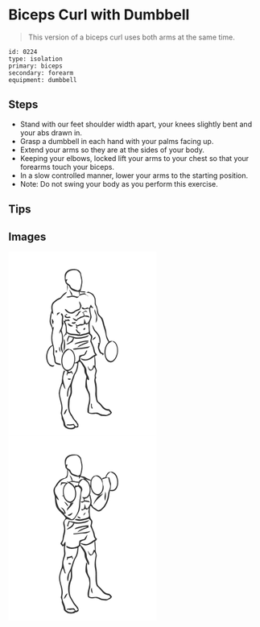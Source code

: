 # Biceps Curl with Dumbbell
> This version of a biceps curl uses both arms at the same time.

``` 
id: 0224 
type: isolation 
primary: biceps 
secondary: forearm 
equipment: dumbbell 
``` 

## Steps

 - Stand with our feet shoulder width apart, your knees slightly bent and your abs drawn in.
 - Grasp a dumbbell in each hand with your palms facing up.
 - Extend your arms so they are at the sides of your body.
 - Keeping your elbows, locked lift your arms to your chest so that your forearms touch your biceps.
 - In a slow controlled manner, lower your arms to the starting position.
 - Note: Do not swing your body as you perform this exercise.

## Tips


## Images

<svg width="221pt" height="275pt" viewBox="0 0 221 275" xmlns="http://www.w3.org/2000/svg">
  <g fill="#FFF">
    <path d="M0 0h221v275H0V0m83.84 37.02c.26 4.32-.04 9.31 3.68 12.35-.23 3.53.23 7.1-.39 10.61-4.23 1.48-7.01 5.11-9.72 8.45-4.47 1.31-8.1 4.36-11.39 7.54-2.42 3.49-2.48 8.07-1.56 12.08-2 4.7-2.63 9.81-3.07 14.86-.6 5.75 5.05 10.25 3.64 16.03-1.46 6.65-1.78 13.77.43 20.3-5.41 2.1-7.62 8.02-8.8 13.25-1.22 5.98.07 12.99 4.55 17.37 1.89 1.7 6.77 2.95 7.18-.59-3.56 1.15-7.39-.75-8.73-4.21-3.7-8.38-1.52-19.42 6.16-24.85 1.33 4.17.56 8.47.63 12.73 1.34 3.74 1.86 7.64 2.24 11.57 1.17 4.24 6.4 4.16 9.9 4.79-.82-4.06-6.51-1.74-8.13-4.97-.54-3.08-.32-6.31-1.64-9.21-1.35-2.83-.31-5.98-.52-8.95-.35-5.51-2.89-10.66-2.87-16.22-.43-6.11 1.53-11.99 2.32-17.98-.44.4-1.31 1.18-1.75 1.58-.9-4.22-3.77-8.12-2.85-12.59.66-3.28.72-6.66 1.73-9.85.54.64 1.61 1.94 2.15 2.59-.48-4.98-2.51-10.25-.45-15.12 2.36-3.35 5.88-5.84 9.62-7.48 2.53-.95 3.68-3.58 5.56-5.33 1.6-1.73 3.86-2.87 5.11-4.91 1.15-3.67 2.11-7.6 1.22-11.45.58.49 1.74 1.46 2.32 1.95 1.69 6.14 8.66 8.66 14.47 8.37-.13 1.48.21 2.84 1.03 4.07l-.68 2.13c-2.97 3.06-6.82-1.17-10.45-.05 1.31-3.42-1.84-5.85-3.49-8.43-.2-.13-.61-.4-.81-.54 1.53 2.85 2.33 6.02 3.89 8.85-2.6.55-5.21 1.12-7.82 1.65 1.29 2.04 3.73.61 5.55.42 3.32-.99 6.83-.15 9.87 1.31 1.82-.44 3.04-1.75 3.75-3.44 2.77-.84 5.53-2.12 8.5-1.83 2.06.38 3.41 2.42 5.47 2.67-2.15-1.13-4.34-2.32-5.67-4.45-2.74-.16-5.29.86-7.77 1.87-.04-1.42-.09-2.83-.15-4.24 2.92 1.02 5.99 1.75 9.07 1-1.51-2.7-5.53-.37-7.74-2.26 1.51-3.65 1.89-7.61 2.59-11.47.86-5.15-1.4-10.07-2.06-15.1-2.19-5.81-9.58-6.61-14.87-5.52-5.14.63-9.72 5.31-9.25 10.65m32.29 24.37c4.75-.6 9.7 2.65 11.46 7.06 1.71 3.12.82 6.74 1.19 10.1 1.5 3.33 3.48 6.67 3.28 10.47-.37 3.22 1.47 6.07 3.71 8.2 2.74 2.56 3.83 6.28 4.63 9.83 1.32 5.69 3.89 11.06 4.53 16.91.61 3.59 1.61 7.4 3.93 10.27l.39.59c-6.75 6.08-7.79 16.98-4.1 24.98 1.58 3.91 6.39 6.91 10.4 4.53 5.02-3.36 7.37-9.61 7.65-15.46.24-4.86-.52-10.31-4.13-13.88-2.38-2.28-5.96-2.24-8.86-1.23-1.5-3.88-4.08-7.41-4.14-11.72-.06-5.92-2.96-11.2-3.95-16.94-.45-2.09-1.15-4.14-2.22-6-1.59-2.69-4.94-4.1-5.79-7.26-.9-3.98-1.07-8.19-3.06-11.84-1.34-2.1-.84-4.63-.98-6.97.07-3.72-1.82-7.17-4.14-9.95-2.12-1.61-4.66-2.55-7.13-3.46-.89.59-1.77 1.19-2.67 1.77m-10.82 12.63c-.11 2.46 1.26 4.62 1.63 6.99-.24 1.36-.69 2.66-1.04 4-2.48 1.18-5.34 1.67-7.43 3.57-2.18 1.88-5.61 2.76-8.22 1.21-2.17-1.1-3.51-3.35-5.71-4.38-.07.36-.23 1.07-.31 1.43 2.88 4.55 9.65 7.74 14.35 3.84 1.88-2.26 4.84-2.52 7.31-3.75 1.53-1.66 2.19-3.88 3.11-5.9-.98-2.45-1.62-5.21-3.69-7.01m15.39 9.83l-2.5.36.7-1.05c-1.68.53-3.36 1.05-5.04 1.58-1.53-.59-2.99-1.5-4.66-1.59-.64 1.84 1.58 2.25 2.81 2.83 2.79.29 5.48-1 8.28-1.03-.22 4.51 2.2 8.65 1.68 13.15-.23 3.15-2.23 5.77-3.69 8.46-.96.1-1.92.21-2.87.32-.37-2.5-1.41-4.78-2.63-6.97.18 2.74.35 5.59-.94 8.12-2.97-.02-6.2-.38-8.53 1.87-1.05-.56-2.09-1.12-3.14-1.67l.24 1.94.66-1c.06 1.22.11 2.44.16 3.66l-1.25-.27c1 .89 2.02 1.76 3.05 2.62-.14-1.36-.31-2.72-.5-4.07 1.34.18 2.57-.14 3.68-.94 2.22-.08 4.56-.02 6.42-1.44 1.33-1.41 2.94-.37 4.41.16.51-.49 1.53-1.47 2.05-1.96-.04 4.29.76 8.53.83 12.82-4.16 2.55-9.13 2.67-13.67 4.18.26-.69.77-2.06 1.02-2.75-2.76-.99-4.58-3.32-5.84-5.87-.23.28-.7.84-.93 1.12.78 2.66 3.08 6.15 6.24 5.58-.71.53-1.41 1.07-2.11 1.6-5.63-2.08-12.38.17-17.21-4.01-.88-4.84.06-10.22-2.92-14.57.49-.53.99-1.04 1.49-1.56 1.95-.1 3.92-.12 5.87.07-.99-1.05-1.69-3.48-3.51-2.22-1.36.9-2.81.09-4.16-.33l.55 2.27-3.12-.32c1.02 3.15 3.33 5.81 3.76 9.15-.01 2.65.09 5.31.29 7.96-.45 2.64-2.51 4.66-3.74 6.96 2.33-.32 2.42-3.7 5.1-3.55-.21-.59-.63-1.77-.84-2.37 2.8 1.52 5.53 3.57 8.89 3.4 4.98-.1 9.93 2.22 14.86.72 3.24-.8 6.62-1.19 9.65-2.7 1.17 1.85 3.99 2.91 3.42 5.5-.04 2.03-.93 3.92-1.07 5.94 1.74 4.44 4.27 8.67 4.79 13.5.09 2.32 1.33 4.28 2.64 6.11-4.34 1.25-6.95 5.54-11.42 6.54-3.47 1.43-7.06-.18-10.4-1.16.22.38.66 1.14.88 1.53 6.25 4.55 14.52.25 19.58-4.21.13 4.56.42 9.11.53 13.67-.49-.11-1.46-.34-1.95-.46-.48 2.32-.93 4.84-2.79 6.5-2.6.33-4.43-2.3-4.72-4.62l-.86.04c.68 2.14 1.16 4.8 3.3 5.98 3.23.63 5.27-2.61 6.17-5.23.91 1.58 2.25 3.1 2.26 5.01.01 3.11-1.87 5.98-1.29 9.12.39 2.65-1.21 5.19-.51 7.84 1.14 5.22 1.83 10.56 1.33 15.9-.62 4.68 1.05 9.19 2.08 13.68 2.04 2.49 4.97 4.18 6.7 6.97 2.51 3.85 6.76 6.81 11.52 6.58.83 1.06 1.61 2.16 2.38 3.27-2.06 1.09-4 2.48-6.27 3.12-3.45-.68-7.21-.25-10.28-2.24-4.83-3.1-10.56.72-15.56-1.69-.17-4.64-.08-9.37 1.52-13.79.63-4.21.4-8.54-.03-12.77-.32-3.03-2.3-5.49-3.29-8.29-1.01-4.99-1.85-10.1-1.1-15.19.38.51 1.16 1.55 1.55 2.07.35-.16 1.07-.48 1.42-.64.53-4.77-3.97-8.23-3.71-13 .31-4.49-2.89-7.9-5.08-11.47-1.51-2.54-5.27-4.17-4.31-7.65-.48-2.25 1.99-2.79 3.42-3.75 4.49.65 5.38-4.2 7.06-7.19-.23-.25-.69-.76-.93-1.01-1.25 2.02-2.48 4.05-3.68 6.1-2.44.36-4.78 1.15-7.1 1.95-.66 2.21-.65 4.53-1 6.8-1.33 2.13-4.01 2.79-5.99 4.16 1.38-6.27.91-13.58-3.46-18.61-1.54-1.85-4.16-1.8-6.25-2.59-1.65.62-3.39 1.23-4.55 2.64-5.27 5.57-6.59 13.86-5.15 21.18.9 4.15 3.37 8.25 7.59 9.67.54.62 1.09 1.24 1.63 1.87l-1.27-.45c-.23 1.75-1.12 3.71-.09 5.39.24-.79.73-2.37.97-3.16 1.89-.49 3.76-1.03 5.66-1.51.67 1.11 1.5 2.08 2.49 2.9-.56-2-1.08-4.19-2.74-5.59-1.02 1.28-2.3 1.77-3.83 1.46-.21-.3-.62-.91-.83-1.22 5.52-1.01 8.4-6.49 9.8-11.41 1.01-.05 3.04-.13 4.05-.17-.7 5.37-1.52 11.01-4.75 15.53-3.33 6.41-4.16 13.93-8.13 20.07-2.03 3.64-2.51 7.87-2.65 11.96-.15 1.13.26 2.01 1.25 2.65.84-5.15.26-10.76 3.65-15.17.13 2.81.54 5.62.32 8.44-.36 3.61-2.42 6.71-3.32 10.17-1.16 8.8-.98 18.75 5.04 25.87 2.09 5.06 6.92 8.28 8.94 13.36-1.84 3.14-4.89.06-5.39-2.42-2.05.06-4.04.54-6.06.77-1.92-.05-4.39-1.04-5.36 1.33 3.46.37 6.98.58 10.39-.39.52.79 1.04 1.59 1.55 2.39-4.03 3.37-11.11 2.32-13.39-2.56-.72-6.03-4.07-11.29-5.13-17.25.21-3.36 1.36-6.68.72-10.06-.44-5.5-2.46-10.67-3.47-16.05-1.24-6.28 1.25-12.38 3.44-18.13 2.17 2.33 1.72 6.28 4.54 8.03-.77-4.21-2.47-8.2-3-12.47-1.59-4.99.78-10.06 2.42-14.72-.48-.15-1.42-.44-1.89-.58-2.17 5.67-2.61 11.71-3.07 17.7-1.71 5.31-3.91 10.56-4.55 16.15.51 6.29 2.81 12.27 3.84 18.48.52 3.86-.13 7.72-.82 11.51.94 2.52 1.54 5.09 1.34 7.81.96 2.71 2.85 5.15 2.73 8.16-.17 3.91 3.8 6.23 6.99 7.37 3.48.76 8.48 1.39 10.74-2.01 1.34-.1 2.79.06 4.02-.61 1.04-1.37.47-3.17.43-4.73-1.73-1.76-2.42-4.28-4.35-5.85-2.48-2.06-3.33-5.32-5.16-7.87-4.87-5.55-4.01-13.56-3.53-20.39.03-4.93 3.76-8.95 3.52-13.9.04-2.35-.13-4.69-.21-7.04-.41-6.42 2.8-12.29 4.43-18.3 4.08-5.31 5.24-12.1 5.4-18.64.76-.55 1.6-.86 2.51-.94 2.04 2.44 3.31 5.39 5.18 7.96 2.04 2.85.52 6.76 2.22 9.77.9 1.98 2.51 3.99 1.66 6.28-1.1 4.36-1.02 8.87-1.29 13.32 1.39 5.03 5.16 9.23 5.53 14.58 1.53 8.13-3.48 15.7-2.13 23.87 3.09 2.74 7.22 2.37 11.04 1.92 3.45-.58 6.16 1.84 9.16 3.02 2.42.08 4.83.43 7.25.49 3.31-1.14 7.38-1.92 8.87-5.53-1.15-1.81-2.51-3.48-4.14-4.87-7.95 1.04-10.64-8.12-16.6-11.34-3.08-8.34-.94-17.41-2.29-26.02-.62-2.5-1.39-4.98-1.32-7.59.24-.53.71-1.61.94-2.15-2.3-3.6 1.22-7.08.77-10.83-.16-2.42-2.28-4.34-1.88-6.85.36-4.7-.21-9.37-.84-14.02 1.03-.64 2.07-1.24 3.13-1.82-.74-1.55-1.69-2.98-2.87-4.22-.57-6.03-3.54-11.34-5.43-16.99.12-2.48 1.9-4.74 1.11-7.28-.3-1.67-2.06-2.5-2.94-3.85-.31-1.38-.31-2.81-.74-4.17-.22-3.62-.25-7.25-.13-10.88.19-3.48 2.86-6.38 2.82-9.88-.65-4.34-2.27-8.53-1.93-12.98 1.17-1.86 3.17.35 4.7.37-.68-2.22-3.24-3.16-3.63-5.55-1.07 1.51-1.62 3.29-2.32 4.99m10.32 13.08c-.1 3.12-.91 6.19-.82 9.32 4.77-6.35.53-14.2-1.92-20.59-.75 4.05 2.01 7.46 2.74 11.27m-21.44-6.37c.72.57 1.45 1.14 2.17 1.71.16.72.48 2.17.65 2.9-1.27 1.19-2.94 1.35-4.56 1.65-1.33 1.15-2.69 2.25-4.49 2.48-.62.77-1.24 1.55-1.85 2.33-1.88-.84-3.69-1.83-5.58-2.65.72 2.73 3.36 3.87 5.83 4.58 1.01-1.99 2.84-3.08 4.9-3.76 1.88-1.63 4.55-1.62 6.51-3.11 2.72.33 5.5.49 7.99 1.76-.79-3.6-5.15-3.36-7.97-2.84.58-1.87-.38-3.36-1.74-4.53.73-.45 2.19-1.33 2.92-1.77 1.25.38 2.5.76 3.76 1.15-.86-.84-1.72-1.68-2.57-2.53-2.49.02-3.41 3.02-5.97 2.63m-6 .97c-.89 2.23-2.88 3.57-4.48 5.24 1.74-.11 3.16-1.19 4.64-1.99 1.13-2.31 2.77-4.31 4.68-6.01-2.09-.29-4.03.83-4.84 2.76m-31.02.23c-.13 1.15-.24 2.31-.31 3.46 1.55-1.59 3.42-2.88 4.72-4.7-1.5.26-3.03.54-4.41 1.24m5.77.64c-.76 1.99 2.14 3.46 1.6 5.56-.59 3.66-.63 7.36-.39 11.06.28 4.89-4.24 8.59-3.65 13.5.42-.86 1.26-2.57 1.69-3.43 2.54 3.41 2.27 7.94 2.36 11.98.36 3.82-2.31 7.12-2.02 10.92.07 3.16 1.23 6.16 2.53 9l.91-.84c-.76-3.9-2.48-7.97-.99-11.93 2.58-6.91.77-14.36-1.2-21.15 1.58-3.23 1.38-7.15 3.2-10.16-2.81-3.53.5-7.94-1.06-11.83-.39-1.33-1.17-3.78-2.98-2.68m5.57 2.58l.16 2.66c2.73 1.91 5.96 1.6 8.96.57-.95-.64-1.83-2.11-3.12-1.23-1.96 1.01-4.59.18-4.86-2.21.66-.08 1.98-.25 2.64-.33-.2-.38-.58-1.16-.78-1.54-1 .69-2 1.38-3 2.08m-19.68 5.53c1.18 2.38-.07 6.06 2.34 7.6l.9-4.01c-.88-1.34-1.28-3.52-3.24-3.59m30.39 6.62c2.23.84 5.6.86 5.8-2.3-.85.21-2.54.62-3.39.82-1.5-.34-2.84-.41-2.41 1.48m1.43 3.43c-2.58-.97-4.99-2.31-7.22-3.93-1.04 3.59 4.82 6.66 7.22 3.93m28.47-1.41c.76 3.12 1.81 6.21 3.3 9.06 2.3 2.47 4.59 4.99 6.26 7.95 1.44 3.13 1.61 6.68 1.58 10.08-1.67-.35-2.98-.07-1.55 1.34-.35 2.28-1.31 4.66-.49 6.95 1.17 3.17 1.67 7.59 5.84 8.02.35.56 1.06 1.69 1.42 2.25.35-.7 1.06-2.12 1.42-2.82-1.44-.64-2.98-1.11-4.32-1.93-.92-2-1.65-4.09-2.78-5.98-.01-4.14 2.52-7.86 1.9-12.06.21-5.91-3.85-10.6-7.74-14.54-1.57-2.8-2.6-5.94-4.84-8.32m-11.96 5.27c-1.17.57-.95 3.65.65 2.27 1.91-.98 1.68-4.75-.65-2.27M102.97 128c-4.59.16-8.75-2.12-13.24-2.7-1.15 2.93-3.78 6.46-1.44 9.48.43-2.75 1.02-5.51 2.59-7.87 1.75.57 3.52 1.06 5.3 1.51-.52 5.44-6.38 6.92-9.98 9.85 2.77.77 5.04-1.52 7.37-2.61 2.56-1.17 3.75-3.86 3.94-6.53 6.4 1.82 13.1.5 19.26-1.56 1.67-.5 2.48-2.17 3.5-3.42-5.35 2.57-11.35 4.04-17.3 3.85m22.16 4.17c1.88-1.31 5.34-2.4 4.75-5.23-2.19 1.08-4.26 2.69-4.75 5.23m-42.71-1.39c.69 6.09-.13 12.16-.25 18.25 3.16-5.23 2.58-11.77 1.41-17.49l-1.16-.76m19.35 5.01c-1.42.3-2.56 1.19-3.35 2.39 5.34-.99 10.51-2.78 15.86-3.67 1.75-.42 4.95.86 5.2-1.9-6.03.03-11.99 1.33-17.71 3.18m6.54 2.71c-2.1 1.12-4.5 2.14-5.62 4.4 3.41-1.22 6.38-3.42 9.84-4.52 2.44-1.12 5.48-1.42 7.17-3.72-4.01.51-7.77 2.11-11.39 3.84m-12.1 6.22c.17.33.51.99.68 1.33 1.39.02 2.78-.02 4.17-.13 5.8-1.26 11.83-.73 17.6-2.28 1.26-.61 2.1-1.79 3.08-2.74-8.27 2.6-17.02 2.54-25.53 3.82m-18.7 5.34c-.18-2.83-.53-5.66-1.13-8.44-1.77 2.68-.46 6.01 1.13 8.44m-6.78-2.92c-.55 1.01-.62 2.79.44 3.49 2.01-.07 1.56-4.52-.44-3.49m-18.42 5.1c.4.66.4.66 0 0M88.78 189c-.59 2.81 3.68 2.77 4.27.49-1.42-.18-2.85-.35-4.27-.49m34.54 37.32c-.6 2.69-.49 5.45 1.07 7.81.33-.12.98-.35 1.3-.47-.54-1.18-1.07-2.37-1.6-3.56.15-1.34.84-2.99-.77-3.78m-40.85 16.4c2.48-.35 3.2-3.12 3.92-5.12.55-.91 1.1-1.83 1.63-2.76-3.59.55-4.49 4.96-5.55 7.88z"/>
    <path d="M87.71 31.66c3.45-3.98 9.28-4.65 14.19-3.81 1.92 1.13 3.61 2.73 4.73 4.67.78 2.47.9 5.1 1.62 7.59 1.5 4.57-.1 9.28-.93 13.81-.23 2.59-3.2 5.01-5.71 3.55-3.24-1.56-7.66-2.21-9.15-5.95-.8-3.19-4.75-3.51-6.1-6.37.57-1.33 1.12-2.67 1.65-4.01l-2.72.52c-.34-3.47.03-7.27 2.42-10zM147.73 138.84c1.74-2.48 4.54-3.78 7.05-5.3 2.4 1.48 4.87 3.23 5.83 6.01 2.49 6.45 1.74 14.27-2.27 19.95-1.66 2.18-4.34 4.43-7.27 3.53-4.08-1.56-6.05-6.02-6.31-10.13-.33-4.79.09-10.04 2.97-14.06zM80.6 166.83c-1.41-8.09 1.66-17.95 10-20.97 3.55 1.66 6.17 4.85 7.01 8.69 1.2 5.87.64 12.42-2.76 17.5-1.94 2.68-5.33 5.05-8.76 3.76-3.38-1.64-4.92-5.47-5.49-8.98z"/>
  </g>
  <g fill="#333">
    <path d="M83.84 37.02c-.47-5.34 4.11-10.02 9.25-10.65 5.29-1.09 12.68-.29 14.87 5.52.66 5.03 2.92 9.95 2.06 15.1-.7 3.86-1.08 7.82-2.59 11.47 2.21 1.89 6.23-.44 7.74 2.26-3.08.75-6.15.02-9.07-1 .06 1.41.11 2.82.15 4.24 2.48-1.01 5.03-2.03 7.77-1.87 1.33 2.13 3.52 3.32 5.67 4.45-2.06-.25-3.41-2.29-5.47-2.67-2.97-.29-5.73.99-8.5 1.83-.71 1.69-1.93 3-3.75 3.44-3.04-1.46-6.55-2.3-9.87-1.31-1.82.19-4.26 1.62-5.55-.42 2.61-.53 5.22-1.1 7.82-1.65-1.56-2.83-2.36-6-3.89-8.85.2.14.61.41.81.54 1.65 2.58 4.8 5.01 3.49 8.43 3.63-1.12 7.48 3.11 10.45.05l.68-2.13c-.82-1.23-1.16-2.59-1.03-4.07-5.81.29-12.78-2.23-14.47-8.37-.58-.49-1.74-1.46-2.32-1.95.89 3.85-.07 7.78-1.22 11.45-1.25 2.04-3.51 3.18-5.11 4.91-1.88 1.75-3.03 4.38-5.56 5.33-3.74 1.64-7.26 4.13-9.62 7.48-2.06 4.87-.03 10.14.45 15.12-.54-.65-1.61-1.95-2.15-2.59-1.01 3.19-1.07 6.57-1.73 9.85-.92 4.47 1.95 8.37 2.85 12.59.44-.4 1.31-1.18 1.75-1.58-.79 5.99-2.75 11.87-2.32 17.98-.02 5.56 2.52 10.71 2.87 16.22.21 2.97-.83 6.12.52 8.95 1.32 2.9 1.1 6.13 1.64 9.21 1.62 3.23 7.31.91 8.13 4.97-3.5-.63-8.73-.55-9.9-4.79-.38-3.93-.9-7.83-2.24-11.57-.07-4.26.7-8.56-.63-12.73-7.68 5.43-9.86 16.47-6.16 24.85 1.34 3.46 5.17 5.36 8.73 4.21-.41 3.54-5.29 2.29-7.18.59-4.48-4.38-5.77-11.39-4.55-17.37 1.18-5.23 3.39-11.15 8.8-13.25-2.21-6.53-1.89-13.65-.43-20.3 1.41-5.78-4.24-10.28-3.64-16.03.44-5.05 1.07-10.16 3.07-14.86-.92-4.01-.86-8.59 1.56-12.08 3.29-3.18 6.92-6.23 11.39-7.54 2.71-3.34 5.49-6.97 9.72-8.45.62-3.51.16-7.08.39-10.61-3.72-3.04-3.42-8.03-3.68-12.35m3.87-5.36c-2.39 2.73-2.76 6.53-2.42 10l2.72-.52c-.53 1.34-1.08 2.68-1.65 4.01 1.35 2.86 5.3 3.18 6.1 6.37 1.49 3.74 5.91 4.39 9.15 5.95 2.51 1.46 5.48-.96 5.71-3.55.83-4.53 2.43-9.24.93-13.81-.72-2.49-.84-5.12-1.62-7.59-1.12-1.94-2.81-3.54-4.73-4.67-4.91-.84-10.74-.17-14.19 3.81z"/>
    <path d="M116.13 61.39c.9-.58 1.78-1.18 2.67-1.77 2.47.91 5.01 1.85 7.13 3.46 2.32 2.78 4.21 6.23 4.14 9.95.14 2.34-.36 4.87.98 6.97 1.99 3.65 2.16 7.86 3.06 11.84.85 3.16 4.2 4.57 5.79 7.26 1.07 1.86 1.77 3.91 2.22 6 .99 5.74 3.89 11.02 3.95 16.94.06 4.31 2.64 7.84 4.14 11.72 2.9-1.01 6.48-1.05 8.86 1.23 3.61 3.57 4.37 9.02 4.13 13.88-.28 5.85-2.63 12.1-7.65 15.46-4.01 2.38-8.82-.62-10.4-4.53-3.69-8-2.65-18.9 4.1-24.98l-.39-.59c-2.32-2.87-3.32-6.68-3.93-10.27-.64-5.85-3.21-11.22-4.53-16.91-.8-3.55-1.89-7.27-4.63-9.83-2.24-2.13-4.08-4.98-3.71-8.2.2-3.8-1.78-7.14-3.28-10.47-.37-3.36.52-6.98-1.19-10.1-1.76-4.41-6.71-7.66-11.46-7.06m31.6 77.45c-2.88 4.02-3.3 9.27-2.97 14.06.26 4.11 2.23 8.57 6.31 10.13 2.93.9 5.61-1.35 7.27-3.53 4.01-5.68 4.76-13.5 2.27-19.95-.96-2.78-3.43-4.53-5.83-6.01-2.51 1.52-5.31 2.82-7.05 5.3zM105.31 74.02c2.07 1.8 2.71 4.56 3.69 7.01-.92 2.02-1.58 4.24-3.11 5.9-2.47 1.23-5.43 1.49-7.31 3.75-4.7 3.9-11.47.71-14.35-3.84.08-.36.24-1.07.31-1.43 2.2 1.03 3.54 3.28 5.71 4.38 2.61 1.55 6.04.67 8.22-1.21 2.09-1.9 4.95-2.39 7.43-3.57.35-1.34.8-2.64 1.04-4-.37-2.37-1.74-4.53-1.63-6.99z"/>
    <path d="M120.7 83.85c.7-1.7 1.25-3.48 2.32-4.99.39 2.39 2.95 3.33 3.63 5.55-1.53-.02-3.53-2.23-4.7-.37-.34 4.45 1.28 8.64 1.93 12.98.04 3.5-2.63 6.4-2.82 9.88-.12 3.63-.09 7.26.13 10.88.43 1.36.43 2.79.74 4.17.88 1.35 2.64 2.18 2.94 3.85.79 2.54-.99 4.8-1.11 7.28 1.89 5.65 4.86 10.96 5.43 16.99 1.18 1.24 2.13 2.67 2.87 4.22-1.06.58-2.1 1.18-3.13 1.82.63 4.65 1.2 9.32.84 14.02-.4 2.51 1.72 4.43 1.88 6.85.45 3.75-3.07 7.23-.77 10.83-.23.54-.7 1.62-.94 2.15-.07 2.61.7 5.09 1.32 7.59 1.35 8.61-.79 17.68 2.29 26.02 5.96 3.22 8.65 12.38 16.6 11.34 1.63 1.39 2.99 3.06 4.14 4.87-1.49 3.61-5.56 4.39-8.87 5.53-2.42-.06-4.83-.41-7.25-.49-3-1.18-5.71-3.6-9.16-3.02-3.82.45-7.95.82-11.04-1.92-1.35-8.17 3.66-15.74 2.13-23.87-.37-5.35-4.14-9.55-5.53-14.58.27-4.45.19-8.96 1.29-13.32.85-2.29-.76-4.3-1.66-6.28-1.7-3.01-.18-6.92-2.22-9.77-1.87-2.57-3.14-5.52-5.18-7.96-.91.08-1.75.39-2.51.94-.16 6.54-1.32 13.33-5.4 18.64-1.63 6.01-4.84 11.88-4.43 18.3.08 2.35.25 4.69.21 7.04.24 4.95-3.49 8.97-3.52 13.9-.48 6.83-1.34 14.84 3.53 20.39 1.83 2.55 2.68 5.81 5.16 7.87 1.93 1.57 2.62 4.09 4.35 5.85.04 1.56.61 3.36-.43 4.73-1.23.67-2.68.51-4.02.61-2.26 3.4-7.26 2.77-10.74 2.01-3.19-1.14-7.16-3.46-6.99-7.37.12-3.01-1.77-5.45-2.73-8.16.2-2.72-.4-5.29-1.34-7.81.69-3.79 1.34-7.65.82-11.51-1.03-6.21-3.33-12.19-3.84-18.48.64-5.59 2.84-10.84 4.55-16.15.46-5.99.9-12.03 3.07-17.7.47.14 1.41.43 1.89.58-1.64 4.66-4.01 9.73-2.42 14.72.53 4.27 2.23 8.26 3 12.47-2.82-1.75-2.37-5.7-4.54-8.03-2.19 5.75-4.68 11.85-3.44 18.13 1.01 5.38 3.03 10.55 3.47 16.05.64 3.38-.51 6.7-.72 10.06 1.06 5.96 4.41 11.22 5.13 17.25 2.28 4.88 9.36 5.93 13.39 2.56-.51-.8-1.03-1.6-1.55-2.39-3.41.97-6.93.76-10.39.39.97-2.37 3.44-1.38 5.36-1.33 2.02-.23 4.01-.71 6.06-.77.5 2.48 3.55 5.56 5.39 2.42-2.02-5.08-6.85-8.3-8.94-13.36-6.02-7.12-6.2-17.07-5.04-25.87.9-3.46 2.96-6.56 3.32-10.17.22-2.82-.19-5.63-.32-8.44-3.39 4.41-2.81 10.02-3.65 15.17-.99-.64-1.4-1.52-1.25-2.65.14-4.09.62-8.32 2.65-11.96 3.97-6.14 4.8-13.66 8.13-20.07 3.23-4.52 4.05-10.16 4.75-15.53-1.01.04-3.04.12-4.05.17-1.4 4.92-4.28 10.4-9.8 11.41.21.31.62.92.83 1.22 1.53.31 2.81-.18 3.83-1.46 1.66 1.4 2.18 3.59 2.74 5.59-.99-.82-1.82-1.79-2.49-2.9-1.9.48-3.77 1.02-5.66 1.51-.24.79-.73 2.37-.97 3.16-1.03-1.68-.14-3.64.09-5.39l1.27.45c-.54-.63-1.09-1.25-1.63-1.87-4.22-1.42-6.69-5.52-7.59-9.67-1.44-7.32-.12-15.61 5.15-21.18 1.16-1.41 2.9-2.02 4.55-2.64 2.09.79 4.71.74 6.25 2.59 4.37 5.03 4.84 12.34 3.46 18.61 1.98-1.37 4.66-2.03 5.99-4.16.35-2.27.34-4.59 1-6.8 2.32-.8 4.66-1.59 7.1-1.95 1.2-2.05 2.43-4.08 3.68-6.1.24.25.7.76.93 1.01-1.68 2.99-2.57 7.84-7.06 7.19-1.43.96-3.9 1.5-3.42 3.75-.96 3.48 2.8 5.11 4.31 7.65 2.19 3.57 5.39 6.98 5.08 11.47-.26 4.77 4.24 8.23 3.71 13-.35.16-1.07.48-1.42.64-.39-.52-1.17-1.56-1.55-2.07-.75 5.09.09 10.2 1.1 15.19.99 2.8 2.97 5.26 3.29 8.29.43 4.23.66 8.56.03 12.77-1.6 4.42-1.69 9.15-1.52 13.79 5 2.41 10.73-1.41 15.56 1.69 3.07 1.99 6.83 1.56 10.28 2.24 2.27-.64 4.21-2.03 6.27-3.12-.77-1.11-1.55-2.21-2.38-3.27-4.76.23-9.01-2.73-11.52-6.58-1.73-2.79-4.66-4.48-6.7-6.97-1.03-4.49-2.7-9-2.08-13.68.5-5.34-.19-10.68-1.33-15.9-.7-2.65.9-5.19.51-7.84-.58-3.14 1.3-6.01 1.29-9.12-.01-1.91-1.35-3.43-2.26-5.01-.9 2.62-2.94 5.86-6.17 5.23-2.14-1.18-2.62-3.84-3.3-5.98l.86-.04c.29 2.32 2.12 4.95 4.72 4.62 1.86-1.66 2.31-4.18 2.79-6.5.49.12 1.46.35 1.95.46-.11-4.56-.4-9.11-.53-13.67-5.06 4.46-13.33 8.76-19.58 4.21-.22-.39-.66-1.15-.88-1.53 3.34.98 6.93 2.59 10.4 1.16 4.47-1 7.08-5.29 11.42-6.54-1.31-1.83-2.55-3.79-2.64-6.11-.52-4.83-3.05-9.06-4.79-13.5.14-2.02 1.03-3.91 1.07-5.94.57-2.59-2.25-3.65-3.42-5.5-3.03 1.51-6.41 1.9-9.65 2.7-4.93 1.5-9.88-.82-14.86-.72-3.36.17-6.09-1.88-8.89-3.4.21.6.63 1.78.84 2.37-2.68-.15-2.77 3.23-5.1 3.55 1.23-2.3 3.29-4.32 3.74-6.96-.2-2.65-.3-5.31-.29-7.96-.43-3.34-2.74-6-3.76-9.15l3.12.32-.55-2.27c1.35.42 2.8 1.23 4.16.33 1.82-1.26 2.52 1.17 3.51 2.22-1.95-.19-3.92-.17-5.87-.07-.5.52-1 1.03-1.49 1.56 2.98 4.35 2.04 9.73 2.92 14.57 4.83 4.18 11.58 1.93 17.21 4.01.7-.53 1.4-1.07 2.11-1.6-3.16.57-5.46-2.92-6.24-5.58.23-.28.7-.84.93-1.12 1.26 2.55 3.08 4.88 5.84 5.87-.25.69-.76 2.06-1.02 2.75 4.54-1.51 9.51-1.63 13.67-4.18-.07-4.29-.87-8.53-.83-12.82-.52.49-1.54 1.47-2.05 1.96-1.47-.53-3.08-1.57-4.41-.16-1.86 1.42-4.2 1.36-6.42 1.44-1.11.8-2.34 1.12-3.68.94.19 1.35.36 2.71.5 4.07-1.03-.86-2.05-1.73-3.05-2.62l1.25.27c-.05-1.22-.1-2.44-.16-3.66l-.66 1-.24-1.94c1.05.55 2.09 1.11 3.14 1.67 2.33-2.25 5.56-1.89 8.53-1.87 1.29-2.53 1.12-5.38.94-8.12 1.22 2.19 2.26 4.47 2.63 6.97.95-.11 1.91-.22 2.87-.32 1.46-2.69 3.46-5.31 3.69-8.46.52-4.5-1.9-8.64-1.68-13.15-2.8.03-5.49 1.32-8.28 1.03-1.23-.58-3.45-.99-2.81-2.83 1.67.09 3.13 1 4.66 1.59 1.68-.53 3.36-1.05 5.04-1.58l-.7 1.05 2.5-.36m-40.1 82.98c.57 3.51 2.11 7.34 5.49 8.98 3.43 1.29 6.82-1.08 8.76-3.76 3.4-5.08 3.96-11.63 2.76-17.5-.84-3.84-3.46-7.03-7.01-8.69-8.34 3.02-11.41 12.88-10 20.97z"/>
    <path d="M131.02 96.93c-.73-3.81-3.49-7.22-2.74-11.27 2.45 6.39 6.69 14.24 1.92 20.59-.09-3.13.72-6.2.82-9.32zM109.58 90.56c2.56.39 3.48-2.61 5.97-2.63.85.85 1.71 1.69 2.57 2.53-1.26-.39-2.51-.77-3.76-1.15-.73.44-2.19 1.32-2.92 1.77 1.36 1.17 2.32 2.66 1.74 4.53 2.82-.52 7.18-.76 7.97 2.84-2.49-1.27-5.27-1.43-7.99-1.76-1.96 1.49-4.63 1.48-6.51 3.11-2.06.68-3.89 1.77-4.9 3.76-2.47-.71-5.11-1.85-5.83-4.58 1.89.82 3.7 1.81 5.58 2.65.61-.78 1.23-1.56 1.85-2.33 1.8-.23 3.16-1.33 4.49-2.48 1.62-.3 3.29-.46 4.56-1.65-.17-.73-.49-2.18-.65-2.9-.72-.57-1.45-1.14-2.17-1.71z"/>
    <path d="M103.58 91.53c.81-1.93 2.75-3.05 4.84-2.76-1.91 1.7-3.55 3.7-4.68 6.01-1.48.8-2.9 1.88-4.64 1.99 1.6-1.67 3.59-3.01 4.48-5.24zM72.56 91.76c1.38-.7 2.91-.98 4.41-1.24-1.3 1.82-3.17 3.11-4.72 4.7.07-1.15.18-2.31.31-3.46zM78.33 92.4c1.81-1.1 2.59 1.35 2.98 2.68 1.56 3.89-1.75 8.3 1.06 11.83-1.82 3.01-1.62 6.93-3.2 10.16 1.97 6.79 3.78 14.24 1.2 21.15-1.49 3.96.23 8.03.99 11.93l-.91.84c-1.3-2.84-2.46-5.84-2.53-9-.29-3.8 2.38-7.1 2.02-10.92-.09-4.04.18-8.57-2.36-11.98-.43.86-1.27 2.57-1.69 3.43-.59-4.91 3.93-8.61 3.65-13.5-.24-3.7-.2-7.4.39-11.06.54-2.1-2.36-3.57-1.6-5.56zM83.9 94.98c1-.7 2-1.39 3-2.08.2.38.58 1.16.78 1.54-.66.08-1.98.25-2.64.33.27 2.39 2.9 3.22 4.86 2.21 1.29-.88 2.17.59 3.12 1.23-3 1.03-6.23 1.34-8.96-.57l-.16-2.66zM64.22 100.51c1.96.07 2.36 2.25 3.24 3.59l-.9 4.01c-2.41-1.54-1.16-5.22-2.34-7.6zM94.61 107.13c-.43-1.89.91-1.82 2.41-1.48.85-.2 2.54-.61 3.39-.82-.2 3.16-3.57 3.14-5.8 2.3zM96.04 110.56c-2.4 2.73-8.26-.34-7.22-3.93 2.23 1.62 4.64 2.96 7.22 3.93zM124.51 109.15c2.24 2.38 3.27 5.52 4.84 8.32 3.89 3.94 7.95 8.63 7.74 14.54.62 4.2-1.91 7.92-1.9 12.06 1.13 1.89 1.86 3.98 2.78 5.98 1.34.82 2.88 1.29 4.32 1.93-.36.7-1.07 2.12-1.42 2.82-.36-.56-1.07-1.69-1.42-2.25-4.17-.43-4.67-4.85-5.84-8.02-.82-2.29.14-4.67.49-6.95-1.43-1.41-.12-1.69 1.55-1.34.03-3.4-.14-6.95-1.58-10.08-1.67-2.96-3.96-5.48-6.26-7.95-1.49-2.85-2.54-5.94-3.3-9.06zM112.55 114.42c2.33-2.48 2.56 1.29.65 2.27-1.6 1.38-1.82-1.7-.65-2.27zM102.97 128c5.95.19 11.95-1.28 17.3-3.85-1.02 1.25-1.83 2.92-3.5 3.42-6.16 2.06-12.86 3.38-19.26 1.56-.19 2.67-1.38 5.36-3.94 6.53-2.33 1.09-4.6 3.38-7.37 2.61 3.6-2.93 9.46-4.41 9.98-9.85a81.91 81.91 0 0 1-5.3-1.51c-1.57 2.36-2.16 5.12-2.59 7.87-2.34-3.02.29-6.55 1.44-9.48 4.49.58 8.65 2.86 13.24 2.7z"/>
    <path d="M125.13 132.17c.49-2.54 2.56-4.15 4.75-5.23.59 2.83-2.87 3.92-4.75 5.23zM82.42 130.78l1.16.76c1.17 5.72 1.75 12.26-1.41 17.49.12-6.09.94-12.16.25-18.25zM101.77 135.79c5.72-1.85 11.68-3.15 17.71-3.18-.25 2.76-3.45 1.48-5.2 1.9-5.35.89-10.52 2.68-15.86 3.67.79-1.2 1.93-2.09 3.35-2.39zM108.31 138.5c3.62-1.73 7.38-3.33 11.39-3.84-1.69 2.3-4.73 2.6-7.17 3.72-3.46 1.1-6.43 3.3-9.84 4.52 1.12-2.26 3.52-3.28 5.62-4.4zM96.21 144.72c8.51-1.28 17.26-1.22 25.53-3.82-.98.95-1.82 2.13-3.08 2.74-5.77 1.55-11.8 1.02-17.6 2.28-1.39.11-2.78.15-4.17.13-.17-.34-.51-1-.68-1.33zM77.51 150.06c-1.59-2.43-2.9-5.76-1.13-8.44.6 2.78.95 5.61 1.13 8.44zM70.73 147.14c2-1.03 2.45 3.42.44 3.49-1.06-.7-.99-2.48-.44-3.49zM52.31 152.24c.4.66.4.66 0 0zM88.78 189c1.42.14 2.85.31 4.27.49-.59 2.28-4.86 2.32-4.27-.49zM123.32 226.32c1.61.79.92 2.44.77 3.78.53 1.19 1.06 2.38 1.6 3.56-.32.12-.97.35-1.3.47-1.56-2.36-1.67-5.12-1.07-7.81zM82.47 242.72c1.06-2.92 1.96-7.33 5.55-7.88-.53.93-1.08 1.85-1.63 2.76-.72 2-1.44 4.77-3.92 5.12z"/>
  </g>
</svg>

<svg width="221pt" height="275pt" viewBox="0 0 221 275" xmlns="http://www.w3.org/2000/svg">
  <g fill="#FFF">
    <path d="M0 0h221v275H0V0m85.82 31.88c-3.25 4.39-1.31 10-.8 14.93l2.74 3.1c-.34 4.28.69 9.76-3.68 12.34-2.82.33-5.31 1.75-7.67 3.23-3.67 3.16-5.71 7.64-8.29 11.64-2.19 3.9-.28 8.1.79 11.98.77 6.18.45 12.82 3.65 18.4 3.8 5.15 9.16 8.98 12.71 14.32-.89 2.15-2.46 3.92-3.4 6.03-.73 2.74.56 5.45.93 8.15.98 5.65-2.01 10.93-2.1 16.54.07 2.94-2.13 5.04-3.26 7.55 1.05 1.53 2.3 2.91 3.51 4.32.5-.36 1.51-1.07 2.01-1.43-.5 3.68-.25 7.39.02 11.07.39 3.49-1.55 6.59-2.09 9.94-.86 3.64-.7 7.41-1.3 11.07-1.61 4.87-3.52 9.7-4.21 14.81-.35 7.9 4.09 15.16 3.68 23.07-.01 2.47-.25 4.94-.99 7.31.51 1.6 1.03 3.2 1.55 4.8-.94 3.97 2.26 7.15 2.58 10.96.16 2.26.87 4.65 3.04 5.77 3.45 2.99 8.35 2.78 12.58 2.1 1.96-2.22 6.79-1.2 6.91-4.82-.22-4.9-5.15-7.58-7.18-11.67-1.54-3.08-3.68-5.82-5.03-8.98-2.39-7.95-1.56-16.76 1.57-24.39 2.27-6.17-.59-12.89 1.43-19.1 1.62-4.99 2.77-10.25 5.73-14.66 2.56-4.37 2.94-9.59 3.09-14.54.91-.88 1.8-1.76 2.69-2.65 1.38 3.09 3.29 5.89 5.09 8.75 1.93 2.94.88 6.74 2.28 9.86 1.62 3.55 3.09 7.18 5.08 10.55 2.67-4.69-2.64-8.52-2.65-13.2.11-5.06-2.99-9.19-5.67-13.18-1.42-1.99-4.47-2.91-4.27-5.82 2.67.96 5.16 3.11 8.17 2.65 4.93-.32 9.35-2.95 13.1-6 .28 4.29.48 8.59.81 12.87l-2 .12c-.78 2.3-1.23 4.89-3.02 6.68-2.74-.14-3.92-2.83-4.91-4.96-.18.02-.55.06-.73.09.98 2.22 1.39 5.06 3.68 6.37 3.42.21 4.75-3.33 6.3-5.67.81 1.87 2.06 3.75 1.69 5.9-1.09 6.58-2.33 13.42-.78 20.04 1.7 8.32-.95 17.14 2.47 25.17 2.84 2.89 5.85 5.62 8.27 8.89 2.42 3.17 6.29 4.73 10.18 5.07.65.89 1.31 1.77 1.9 2.71-2.17 1.29-4.31 3.46-7.05 2.96-1.98-.17-3.96-.31-5.91-.62-2.66-.92-5.09-2.81-8.04-2.57-3.68-.24-7.94 1.45-11.03-1.25.38-4.48.31-9.13 2.03-13.36.05-4.11.32-8.23-.18-12.32-.42-3.54-3.37-6.17-3.71-9.73-.58-4.22-1.64-8.52-.68-12.78-.45-.79-.91-1.57-1.39-2.35-.89 4.62-1.5 9.35-1.12 14.05 1.53 4.83 5.18 8.88 5.48 14.12 1.67 7.94-4.11 15.46-1.92 23.34 2.82 2.85 6.95 2.36 10.52 1.75 4.01-.71 7.02 3.02 10.9 3.11 1.98.05 3.94.69 5.93.52 3.23-1.21 6.93-2.25 8.55-5.63-1.2-1.36-2.26-2.87-3.7-4-2.03-.67-4.33-.61-6.15-1.86-3.8-2.44-5.89-6.68-9.53-9.31-1.94-1.35-2.35-3.84-2.82-5.98-.79-6.61-.02-13.3-.84-19.91-1.4-6.32-1.35-12.98.18-19.26.59-3.07-1.7-5.76-1.48-8.81.06-4.52-.08-9.05-.83-13.51 1.41-.83 2.46-2.01 2.7-3.67-3.44-2.16-2.78-6.45-4.12-9.77-1.27-3.33-2.84-6.59-3.69-10.05.42-2.36 1.48-4.71.84-7.13-.75-1.43-1.89-2.6-2.65-4.01-1.28-5.84-1.86-12-.45-17.88l1.64.12c1.69 3.37 5.29 4.94 8.21 7.03 2.61 1.92 5.96.53 7.82-1.73 5.38-4.09 8.1-10.58 9.91-16.89.74-3.71 1-7.49 1.97-11.15 3.37 1.29 7.27.39 9.41-2.59 3.62-5.5 3.38-12.82 1.13-18.8-1.65-4.13-5.93-8.55-10.76-6.9-3.96.72-5.34 4.72-6.63 7.97-2.02.67-5.22.21-4.96 3.3 2.92-1.2 5.87-2.37 9.03-2.75.89 3.84 2.04 7.62 2.98 11.45.6 4.49-2.61 8.32-2.99 12.71-.83 6.9-2.9 13.94-7.34 19.41-2.32 2.14-4.37 5.51-7.98 5.06-2.14-1.83-4.51-3.38-6.96-4.78-.81-1.45-1.5-3.01-2.66-4.22 1.05-4.57-.75-9.03-1.48-13.48l-1.09.21c1.69-4.32 1.35-8.93 1.09-13.44.96 3.73 1.61 7.85 4.59 10.6 1.9 2.13 4.72 2.88 7.4 3.44 5.32-2.47 8.51-8.63 7.54-14.32-1.69-3.58-.54-7.92-2.88-11.23-1.97-2.98-5.55-5.92-9.33-4.43-3.6.45-5.47 3.77-6.64 6.82-2.54-1.34-5.39-2.1-7.68-3.89-2.02-1.88-4.98-1.56-7.5-2.14 1.87-6.42 3.93-13.43 1.85-20.06-.65-2.41-.79-4.95-1.63-7.31-1.59-2.78-4.62-4.83-7.89-4.76-5.05-.56-11.01.14-14.21 4.58m58.73 50.64c-.74 4.45-2.39 9.51-.25 13.78.82-4.48 1.61-9.33.25-13.78m-12.78 9.27c-1.94 3.26-4.83 6.3-4.77 10.33 2.65-7.28 10.09-10.81 14.17-17.06-3.08 2.32-7.46 3.13-9.4 6.73m-6.17 142.66c-.56-2.89-1.03-5.8-1.36-8.72-1.88 2.89-1.21 6.49 1.36 8.72z"/>
    <path d="M88.97 31.78c3.63-3.23 8.68-3.35 13.27-3.18 2 1.84 4.65 3.55 5.03 6.49.67 3.96 2.1 7.87 1.66 11.94-.39 3.52-1.02 7.03-2.22 10.38-.71.34-2.13 1.04-2.84 1.39-2.84-.91-5.75-1.69-8.42-3.05-1.89-1.34-2.67-3.61-3.58-5.63-1.69-1.03-3.41-2.04-4.88-3.37.01-1.66.63-3.23 1.04-4.82l-2.43.52c-.26-3.76.06-8.24 3.37-10.67z"/>
    <path d="M88.77 50.11c2.2 2.01 3.06 5.01 5.1 7.12 3.32 2.05 7.12 3.47 11.09 3.23.12.81.36 2.41.48 3.21.56-1.03 1.08-2.09 1.54-3.17 2.16.75 4.31 1.51 6.37 2.5-2.97.78-7.27 1.02-8.12 4.71-3.32.39-6.46-1.07-9.75-1.19.24-3.55-2.04-6.36-4.41-8.7 1.24 2.87 2.44 5.75 3.49 8.69-1.57.47-3.12.96-4.67 1.47-1.06-.15-2.11-.29-3.17-.41.88.76 1.8 1.47 2.74 2.16 3.96 1.93 7.8 4.72 9.01 9.2 1.65 5.86 1.77 13.89-3.89 17.65-4.43 2.46-8.85-1.75-10.5-5.63-2.86-6.97-2.62-17.2 5.08-20.93-3.31-1.3-6.85-1.58-10.38-1.31-.42 1.57-.81 3.15-1.09 4.75a76.03 76.03 0 0 0 3.05-2.91c1.75-.1 3.49-.23 5.24-.4-5.04 4.55-5.44 11.91-4.3 18.17-.58.17-1.75.5-2.33.67l2.51.4c1.63 5.11 5.54 9.77 11.21 10.21 7.08-2.91 9.1-11.69 7.39-18.51-.14-1.63-1.42-3.41-.3-4.92 1.3-.43 2.61-.81 3.95-1.14 1.31 1.28 2.74 2.46 3.88 3.91-.09 4.41-1.1 8.74-1.47 13.13-1.69 7.63-.39 15.93-4.24 23.01-1.95 3.44-3.76 7.84-8.04 8.78-4.01-2.5-8.85-3.91-11.29-8.32l2.46-.28c-.66-4.1-3.18-8.24-7.42-9.34 2.6 2.6 4.89 5.51 5.8 9.16-3.26-3.59-8.25-6-9.64-10.98-1.7-4.07-2.59-8.4-3.11-12.76 1.08 1.72 2.45 3.25 4.24 4.26-1-5.62-7.07-9.44-6-15.55-.18-3.14 2.59-5.13 4.06-7.6 2.46-3.86 5.78-7.38 10.17-9 1.49-.73 3.39-1.05 4.33-2.56 1.09-3.47.95-7.18.93-10.78m-5.6 47.61c1.82 2.45 3.25 5.45 6.05 6.93-.93-3.07-2.95-5.81-6.05-6.93m9.04 2.41c.1 4.46-6.01 6.16-4.85 10.93 2.84-4.52 7.85-7.42 9.55-12.64-1.56.58-3.12 1.18-4.7 1.71m-3.96 17.41c2.67 2.78 6.54-.62 7.31-3.5-2.39 1.26-4.84 2.39-7.31 3.5zM145.8 61.1c1.1-3.34 3.46-5.89 6.27-7.89 3.42 1.62 6.9 3.64 8.38 7.34 2.37 5.7 2.74 13.39-1.88 18.08-1.7 1.89-4.47 1.38-6.73 1.7.69-3.11.95-6.29 1.06-9.47-.76-3.17-1.96-6.21-2.5-9.43-1.53-.13-3.07-.23-4.6-.33zM128.37 60.24c1.9-2 4.51-.15 6.4.93 5.98 4.67 7.05 13.39 4.42 20.15-1.25 3.11-4.61 5.95-8.13 4.72-4.8-1.84-7.07-7.3-7.48-12.11-.44-4.85.19-10.92 4.79-13.69zM114.93 63.89c2.64.69 5.18 1.68 7.72 2.66-.35 2.49-.46 5-.68 7.5-1-4.19-3.58-7.67-7.04-10.16z"/>
    <path d="M104.72 72.45c1.05-3.48 3.41-6.18 6.31-8.28 3.41 1.66 6.94 3.65 8.41 7.38 2.47 5.85 2.78 13.97-2.35 18.5-2.04 1.83-4.85.87-7.23.48 1.68 1.74 3.23 3.64 2.26 6.19-1.54.2-3.08.42-4.61.67 1.25 2.83 4.07 1.06 5.93-.07 2.75.23 5.47.7 8.15 1.37-1.4-3.18-4.98-2.84-7.87-2.91-.11-.61-.35-1.81-.46-2.42 3.21-.44 6.09-2.24 7.61-5.14.25 3.32 1.41 6.51 1.46 9.85-.14 3.56-2.45 6.43-4.18 9.37-.69-.11-2.07-.35-2.76-.46-.29-2.14-.92-4.19-1.72-6.19-.36 2.26-.18 4.7-1.22 6.79-.75 1.64-2.7 1.07-4.13 1.26.41.68.83 1.36 1.24 2.04 1.65-.74 3.21-1.65 4.75-2.58.93.39 1.87.78 2.81 1.16.61-.51 1.84-1.53 2.45-2.04.04 1.89-.07 3.78-.45 5.63.7 2.18 1.64 4.69.73 6.9-3.37 2.53-7.72 2.81-11.7 3.72-3.12 1.02-6.64-1.66-9.37.74 6.73 3.83 14.27.49 21-1.44 1.08 1.12 2.18 2.22 3.31 3.31.25 2.65-.26 5.27-1.04 7.79 2.01 4.53 4.36 9.04 4.99 14.02.14 2.13 1.38 3.89 2.6 5.56-3.98 1.51-6.67 5.13-10.73 6.49-3.95 1.89-8.16-.39-12.16-.87 1.09-3.57 4.93-3.53 7.74-4.8 1.73-2.24 2.67-4.99 3.24-7.73-1.97 1.93-3.38 4.31-4.69 6.71-2.33.37-4.68.87-6.8 1.97-1.17 2.17-.81 4.87-1.33 7.26-5.31 3.74-12.52 4.45-18.14.92-1.5 1.17.58 2.6 1.7 2.95 4.55 2.69 9.88.95 14.63-.1-.77 4.72-1.22 9.72-3.8 13.87-4.28 6.7-4.79 15.04-8.91 21.82-1.95 4.44-4.22 10.09-1.65 14.68 1.36-5.23.58-11.06 4.09-15.59.12 3.26.37 6.56-.04 9.81-.71 3.14-2.46 5.96-3.11 9.12-1.16 6.28-.85 12.88 1.24 18.94 1.23 2.94 3.23 5.48 4.66 8.33 1.97 4.27 6.11 7.05 7.95 11.42-.93.78-2.02 1.25-3.27 1.43-.89-1.24-1.43-2.8-2.66-3.74-3.21.15-6.41.4-9.61.52-.38.41-1.14 1.24-1.51 1.65 1.02-.1 2.05-.19 3.08-.29 3.11 1.61 7.19-1.85 9.34 1.76-4.08 3.63-10.61 2.48-13.74-1.8-.35-7.66-6.77-14.41-4.45-22.22 1.62-9.62-4.94-18.46-3.5-28.05.8-4.01 2.09-7.92 3.82-11.61 1.08 2.55 2 5.16 2.86 7.79l1.58.32c-1.68-5.06-3.06-10.25-3.74-15.55.13-3.89 1.66-7.5 2.82-11.15 1.66-4.88-1.72-10.1.39-14.86.35-1.91.08-3.87.12-5.79-1.95.93-2.55 3.07-3.55 4.81l-1.65-2.25c2.57-4.04 2.61-8.9 3.9-13.37 1.66-5.04 1.04-10.51-.12-15.59-.69-2.95.42-6.68 3.68-7.43 3.19 1.1 7.08 2.71 10.28.98 2.96-3.42 5.25-7.44 7.33-11.46 3.03-6.23 1.35-13.34 2.95-19.88.72-3.82-.21-7.93 1.67-11.49 1.91-3.71-1.53-7.71-4.83-9.13m7.17 45.8a13.36 13.36 0 0 0 3.35-4.56c-2.05.75-3.41 2.3-3.35 4.56m-9.37 1.42c1.17 1.81 3.03 3.54 5.36 2.63-1.34-1.6-3.22-2.71-5.36-2.63m2.52 8.8c-5.16.31-10.03-1.7-15.09-2.33-1.03 2.58-2.02 5.19-2.61 7.91.45.14 1.33.42 1.77.56.07-2.59.91-5.03 2.17-7.28 1.79.6 3.58 1.19 5.36 1.83-1.28 5.23-6.95 6.44-10.17 10 4.99-1.07 10.37-3.92 11.68-9.26 6.66 1.02 13.63.43 19.81-2.34.97-.67 1.72-1.59 2.55-2.41-5.06 1.49-10.13 3.32-15.47 3.32m.76 6.44c-2.6.77-5.54 1.25-7.29 3.56 6.3-.89 12.36-4.15 18.8-3.42-4.98 2.42-11.08 3.55-14.61 8.19 5.53-2.51 10.99-5.18 16.73-7.21-.05-1.07-.09-2.14-.13-3.21-4.57.1-9.08.97-13.5 2.09m-9.07 10.14l.03 1.15c4.8.33 9.46-1.17 14.25-1.16 3.99-.26 8.54-.42 11.16-3.93-8.24 2.62-16.97 2.54-25.44 3.94m-9.26 34.82c-.2 1.81-.38 3.63-.51 5.45.73-1.15 1.44-2.31 2.14-3.48 1.72-.41 3.43-.85 5.13-1.35.68.75.8 2.98 2.2 2.1-.52-1.52-1.13-3.01-1.72-4.5-2.27 1.1-4.7 1.78-7.24 1.78m1.96 9.69c-1.15 1.72 4.12 2.39 4.04.17-1.24-.2-3.11-1.51-4.04-.17m-6.87 53.26c3.07-1.92 4.16-5.46 5.65-8.54-3.55 1.25-4.54 5.37-5.65 8.54zM91.51 68.49c4.46-1.13 8.75.86 13.19.89-.43 1.37-.85 2.76-1.24 4.15-1.43 0-2.86 0-4.28-.02-.08.5-.23 1.48-.3 1.97-1.81-2.95-4.52-5.11-7.37-6.99z"/>
  </g>
  <g fill="#333">
    <path d="M85.82 31.88c3.2-4.44 9.16-5.14 14.21-4.58 3.27-.07 6.3 1.98 7.89 4.76.84 2.36.98 4.9 1.63 7.31 2.08 6.63.02 13.64-1.85 20.06 2.52.58 5.48.26 7.5 2.14 2.29 1.79 5.14 2.55 7.68 3.89 1.17-3.05 3.04-6.37 6.64-6.82 3.78-1.49 7.36 1.45 9.33 4.43 2.34 3.31 1.19 7.65 2.88 11.23.97 5.69-2.22 11.85-7.54 14.32-2.68-.56-5.5-1.31-7.4-3.44-2.98-2.75-3.63-6.87-4.59-10.6.26 4.51.6 9.12-1.09 13.44l1.09-.21c.73 4.45 2.53 8.91 1.48 13.48 1.16 1.21 1.85 2.77 2.66 4.22 2.45 1.4 4.82 2.95 6.96 4.78 3.61.45 5.66-2.92 7.98-5.06 4.44-5.47 6.51-12.51 7.34-19.41.38-4.39 3.59-8.22 2.99-12.71-.94-3.83-2.09-7.61-2.98-11.45-3.16.38-6.11 1.55-9.03 2.75-.26-3.09 2.94-2.63 4.96-3.3 1.29-3.25 2.67-7.25 6.63-7.97 4.83-1.65 9.11 2.77 10.76 6.9 2.25 5.98 2.49 13.3-1.13 18.8-2.14 2.98-6.04 3.88-9.41 2.59-.97 3.66-1.23 7.44-1.97 11.15-1.81 6.31-4.53 12.8-9.91 16.89-1.86 2.26-5.21 3.65-7.82 1.73-2.92-2.09-6.52-3.66-8.21-7.03l-1.64-.12c-1.41 5.88-.83 12.04.45 17.88.76 1.41 1.9 2.58 2.65 4.01.64 2.42-.42 4.77-.84 7.13.85 3.46 2.42 6.72 3.69 10.05 1.34 3.32.68 7.61 4.12 9.77-.24 1.66-1.29 2.84-2.7 3.67.75 4.46.89 8.99.83 13.51-.22 3.05 2.07 5.74 1.48 8.81-1.53 6.28-1.58 12.94-.18 19.26.82 6.61.05 13.3.84 19.91.47 2.14.88 4.63 2.82 5.98 3.64 2.63 5.73 6.87 9.53 9.31 1.82 1.25 4.12 1.19 6.15 1.86 1.44 1.13 2.5 2.64 3.7 4-1.62 3.38-5.32 4.42-8.55 5.63-1.99.17-3.95-.47-5.93-.52-3.88-.09-6.89-3.82-10.9-3.11-3.57.61-7.7 1.1-10.52-1.75-2.19-7.88 3.59-15.4 1.92-23.34-.3-5.24-3.95-9.29-5.48-14.12-.38-4.7.23-9.43 1.12-14.05.48.78.94 1.56 1.39 2.35-.96 4.26.1 8.56.68 12.78.34 3.56 3.29 6.19 3.71 9.73.5 4.09.23 8.21.18 12.32-1.72 4.23-1.65 8.88-2.03 13.36 3.09 2.7 7.35 1.01 11.03 1.25 2.95-.24 5.38 1.65 8.04 2.57 1.95.31 3.93.45 5.91.62 2.74.5 4.88-1.67 7.05-2.96-.59-.94-1.25-1.82-1.9-2.71-3.89-.34-7.76-1.9-10.18-5.07-2.42-3.27-5.43-6-8.27-8.89-3.42-8.03-.77-16.85-2.47-25.17-1.55-6.62-.31-13.46.78-20.04.37-2.15-.88-4.03-1.69-5.9-1.55 2.34-2.88 5.88-6.3 5.67-2.29-1.31-2.7-4.15-3.68-6.37.18-.03.55-.07.73-.09.99 2.13 2.17 4.82 4.91 4.96 1.79-1.79 2.24-4.38 3.02-6.68l2-.12c-.33-4.28-.53-8.58-.81-12.87-3.75 3.05-8.17 5.68-13.1 6-3.01.46-5.5-1.69-8.17-2.65-.2 2.91 2.85 3.83 4.27 5.82 2.68 3.99 5.78 8.12 5.67 13.18.01 4.68 5.32 8.51 2.65 13.2-1.99-3.37-3.46-7-5.08-10.55-1.4-3.12-.35-6.92-2.28-9.86-1.8-2.86-3.71-5.66-5.09-8.75-.89.89-1.78 1.77-2.69 2.65-.15 4.95-.53 10.17-3.09 14.54-2.96 4.41-4.11 9.67-5.73 14.66-2.02 6.21.84 12.93-1.43 19.1-3.13 7.63-3.96 16.44-1.57 24.39 1.35 3.16 3.49 5.9 5.03 8.98 2.03 4.09 6.96 6.77 7.18 11.67-.12 3.62-4.95 2.6-6.91 4.82-4.23.68-9.13.89-12.58-2.1-2.17-1.12-2.88-3.51-3.04-5.77-.32-3.81-3.52-6.99-2.58-10.96-.52-1.6-1.04-3.2-1.55-4.8.74-2.37.98-4.84.99-7.31.41-7.91-4.03-15.17-3.68-23.07.69-5.11 2.6-9.94 4.21-14.81.6-3.66.44-7.43 1.3-11.07.54-3.35 2.48-6.45 2.09-9.94-.27-3.68-.52-7.39-.02-11.07-.5.36-1.51 1.07-2.01 1.43-1.21-1.41-2.46-2.79-3.51-4.32 1.13-2.51 3.33-4.61 3.26-7.55.09-5.61 3.08-10.89 2.1-16.54-.37-2.7-1.66-5.41-.93-8.15.94-2.11 2.51-3.88 3.4-6.03-3.55-5.34-8.91-9.17-12.71-14.32-3.2-5.58-2.88-12.22-3.65-18.4-1.07-3.88-2.98-8.08-.79-11.98 2.58-4 4.62-8.48 8.29-11.64 2.36-1.48 4.85-2.9 7.67-3.23 4.37-2.58 3.34-8.06 3.68-12.34l-2.74-3.1c-.51-4.93-2.45-10.54.8-14.93m3.15-.1c-3.31 2.43-3.63 6.91-3.37 10.67l2.43-.52c-.41 1.59-1.03 3.16-1.04 4.82 1.47 1.33 3.19 2.34 4.88 3.37.91 2.02 1.69 4.29 3.58 5.63 2.67 1.36 5.58 2.14 8.42 3.05.71-.35 2.13-1.05 2.84-1.39 1.2-3.35 1.83-6.86 2.22-10.38.44-4.07-.99-7.98-1.66-11.94-.38-2.94-3.03-4.65-5.03-6.49-4.59-.17-9.64-.05-13.27 3.18m-.2 18.33c.02 3.6.16 7.31-.93 10.78-.94 1.51-2.84 1.83-4.33 2.56-4.39 1.62-7.71 5.14-10.17 9-1.47 2.47-4.24 4.46-4.06 7.6-1.07 6.11 5 9.93 6 15.55-1.79-1.01-3.16-2.54-4.24-4.26.52 4.36 1.41 8.69 3.11 12.76 1.39 4.98 6.38 7.39 9.64 10.98-.91-3.65-3.2-6.56-5.8-9.16 4.24 1.1 6.76 5.24 7.42 9.34l-2.46.28c2.44 4.41 7.28 5.82 11.29 8.32 4.28-.94 6.09-5.34 8.04-8.78 3.85-7.08 2.55-15.38 4.24-23.01.37-4.39 1.38-8.72 1.47-13.13-1.14-1.45-2.57-2.63-3.88-3.91-1.34.33-2.65.71-3.95 1.14-1.12 1.51.16 3.29.3 4.92 1.71 6.82-.31 15.6-7.39 18.51-5.67-.44-9.58-5.1-11.21-10.21l-2.51-.4c.58-.17 1.75-.5 2.33-.67-1.14-6.26-.74-13.62 4.3-18.17-1.75.17-3.49.3-5.24.4-.99 1-2.01 1.97-3.05 2.91.28-1.6.67-3.18 1.09-4.75 3.53-.27 7.07.01 10.38 1.31-7.7 3.73-7.94 13.96-5.08 20.93 1.65 3.88 6.07 8.09 10.5 5.63 5.66-3.76 5.54-11.79 3.89-17.65-1.21-4.48-5.05-7.27-9.01-9.2-.94-.69-1.86-1.4-2.74-2.16 1.06.12 2.11.26 3.17.41 1.55-.51 3.1-1 4.67-1.47-1.05-2.94-2.25-5.82-3.49-8.69 2.37 2.34 4.65 5.15 4.41 8.7 3.29.12 6.43 1.58 9.75 1.19.85-3.69 5.15-3.93 8.12-4.71-2.06-.99-4.21-1.75-6.37-2.5-.46 1.08-.98 2.14-1.54 3.17-.12-.8-.36-2.4-.48-3.21-3.97.24-7.77-1.18-11.09-3.23-2.04-2.11-2.9-5.11-5.1-7.12M145.8 61.1c1.53.1 3.07.2 4.6.33.54 3.22 1.74 6.26 2.5 9.43-.11 3.18-.37 6.36-1.06 9.47 2.26-.32 5.03.19 6.73-1.7 4.62-4.69 4.25-12.38 1.88-18.08-1.48-3.7-4.96-5.72-8.38-7.34-2.81 2-5.17 4.55-6.27 7.89m-17.43-.86c-4.6 2.77-5.23 8.84-4.79 13.69.41 4.81 2.68 10.27 7.48 12.11 3.52 1.23 6.88-1.61 8.13-4.72 2.63-6.76 1.56-15.48-4.42-20.15-1.89-1.08-4.5-2.93-6.4-.93m-13.44 3.65c3.46 2.49 6.04 5.97 7.04 10.16.22-2.5.33-5.01.68-7.5-2.54-.98-5.08-1.97-7.72-2.66m-10.21 8.56c3.3 1.42 6.74 5.42 4.83 9.13-1.88 3.56-.95 7.67-1.67 11.49-1.6 6.54.08 13.65-2.95 19.88-2.08 4.02-4.37 8.04-7.33 11.46-3.2 1.73-7.09.12-10.28-.98-3.26.75-4.37 4.48-3.68 7.43 1.16 5.08 1.78 10.55.12 15.59-1.29 4.47-1.33 9.33-3.9 13.37l1.65 2.25c1-1.74 1.6-3.88 3.55-4.81-.04 1.92.23 3.88-.12 5.79-2.11 4.76 1.27 9.98-.39 14.86-1.16 3.65-2.69 7.26-2.82 11.15.68 5.3 2.06 10.49 3.74 15.55l-1.58-.32c-.86-2.63-1.78-5.24-2.86-7.79-1.73 3.69-3.02 7.6-3.82 11.61-1.44 9.59 5.12 18.43 3.5 28.05-2.32 7.81 4.1 14.56 4.45 22.22 3.13 4.28 9.66 5.43 13.74 1.8-2.15-3.61-6.23-.15-9.34-1.76-1.03.1-2.06.19-3.08.29.37-.41 1.13-1.24 1.51-1.65 3.2-.12 6.4-.37 9.61-.52 1.23.94 1.77 2.5 2.66 3.74 1.25-.18 2.34-.65 3.27-1.43-1.84-4.37-5.98-7.15-7.95-11.42-1.43-2.85-3.43-5.39-4.66-8.33-2.09-6.06-2.4-12.66-1.24-18.94.65-3.16 2.4-5.98 3.11-9.12.41-3.25.16-6.55.04-9.81-3.51 4.53-2.73 10.36-4.09 15.59-2.57-4.59-.3-10.24 1.65-14.68 4.12-6.78 4.63-15.12 8.91-21.82 2.58-4.15 3.03-9.15 3.8-13.87-4.75 1.05-10.08 2.79-14.63.1-1.12-.35-3.2-1.78-1.7-2.95 5.62 3.53 12.83 2.82 18.14-.92.52-2.39.16-5.09 1.33-7.26 2.12-1.1 4.47-1.6 6.8-1.97 1.31-2.4 2.72-4.78 4.69-6.71-.57 2.74-1.51 5.49-3.24 7.73-2.81 1.27-6.65 1.23-7.74 4.8 4 .48 8.21 2.76 12.16.87 4.06-1.36 6.75-4.98 10.73-6.49-1.22-1.67-2.46-3.43-2.6-5.56-.63-4.98-2.98-9.49-4.99-14.02.78-2.52 1.29-5.14 1.04-7.79-1.13-1.09-2.23-2.19-3.31-3.31-6.73 1.93-14.27 5.27-21 1.44 2.73-2.4 6.25.28 9.37-.74 3.98-.91 8.33-1.19 11.7-3.72.91-2.21-.03-4.72-.73-6.9.38-1.85.49-3.74.45-5.63-.61.51-1.84 1.53-2.45 2.04-.94-.38-1.88-.77-2.81-1.16-1.54.93-3.1 1.84-4.75 2.58-.41-.68-.83-1.36-1.24-2.04 1.43-.19 3.38.38 4.13-1.26 1.04-2.09.86-4.53 1.22-6.79.8 2 1.43 4.05 1.72 6.19.69.11 2.07.35 2.76.46 1.73-2.94 4.04-5.81 4.18-9.37-.05-3.34-1.21-6.53-1.46-9.85-1.52 2.9-4.4 4.7-7.61 5.14.11.61.35 1.81.46 2.42 2.89.07 6.47-.27 7.87 2.91-2.68-.67-5.4-1.14-8.15-1.37-1.86 1.13-4.68 2.9-5.93.07 1.53-.25 3.07-.47 4.61-.67.97-2.55-.58-4.45-2.26-6.19 2.38.39 5.19 1.35 7.23-.48 5.13-4.53 4.82-12.65 2.35-18.5-1.47-3.73-5-5.72-8.41-7.38-2.9 2.1-5.26 4.8-6.31 8.28m-13.21-3.96c2.85 1.88 5.56 4.04 7.37 6.99.07-.49.22-1.47.3-1.97 1.42.02 2.85.02 4.28.02.39-1.39.81-2.78 1.24-4.15-4.44-.03-8.73-2.02-13.19-.89z"/>
    <path d="M144.55 82.52c1.36 4.45.57 9.3-.25 13.78-2.14-4.27-.49-9.33.25-13.78zM131.77 91.79c1.94-3.6 6.32-4.41 9.4-6.73-4.08 6.25-11.52 9.78-14.17 17.06-.06-4.03 2.83-7.07 4.77-10.33zM83.17 97.72c3.1 1.12 5.12 3.86 6.05 6.93-2.8-1.48-4.23-4.48-6.05-6.93zM92.21 100.13c1.58-.53 3.14-1.13 4.7-1.71-1.7 5.22-6.71 8.12-9.55 12.64-1.16-4.77 4.95-6.47 4.85-10.93zM88.25 117.54c2.47-1.11 4.92-2.24 7.31-3.5-.77 2.88-4.64 6.28-7.31 3.5zM111.89 118.25c-.06-2.26 1.3-3.81 3.35-4.56a13.36 13.36 0 0 1-3.35 4.56zM102.52 119.67c2.14-.08 4.02 1.03 5.36 2.63-2.33.91-4.19-.82-5.36-2.63zM105.04 128.47c5.34 0 10.41-1.83 15.47-3.32-.83.82-1.58 1.74-2.55 2.41-6.18 2.77-13.15 3.36-19.81 2.34-1.31 5.34-6.69 8.19-11.68 9.26 3.22-3.56 8.89-4.77 10.17-10-1.78-.64-3.57-1.23-5.36-1.83-1.26 2.25-2.1 4.69-2.17 7.28-.44-.14-1.32-.42-1.77-.56.59-2.72 1.58-5.33 2.61-7.91 5.06.63 9.93 2.64 15.09 2.33zM105.8 134.91c4.42-1.12 8.93-1.99 13.5-2.09.04 1.07.08 2.14.13 3.21-5.74 2.03-11.2 4.7-16.73 7.21 3.53-4.64 9.63-5.77 14.61-8.19-6.44-.73-12.5 2.53-18.8 3.42 1.75-2.31 4.69-2.79 7.29-3.56zM96.73 145.05c8.47-1.4 17.2-1.32 25.44-3.94-2.62 3.51-7.17 3.67-11.16 3.93-4.79-.01-9.45 1.49-14.25 1.16l-.03-1.15zM87.47 179.87c2.54 0 4.97-.68 7.24-1.78.59 1.49 1.2 2.98 1.72 4.5-1.4.88-1.52-1.35-2.2-2.1-1.7.5-3.41.94-5.13 1.35-.7 1.17-1.41 2.33-2.14 3.48.13-1.82.31-3.64.51-5.45zM89.43 189.56c.93-1.34 2.8-.03 4.04.17.08 2.22-5.19 1.55-4.04-.17zM125.6 234.45c-2.57-2.23-3.24-5.83-1.36-8.72.33 2.92.8 5.83 1.36 8.72zM82.56 242.82c1.11-3.17 2.1-7.29 5.65-8.54-1.49 3.08-2.58 6.62-5.65 8.54z"/>
  </g>
</svg>
